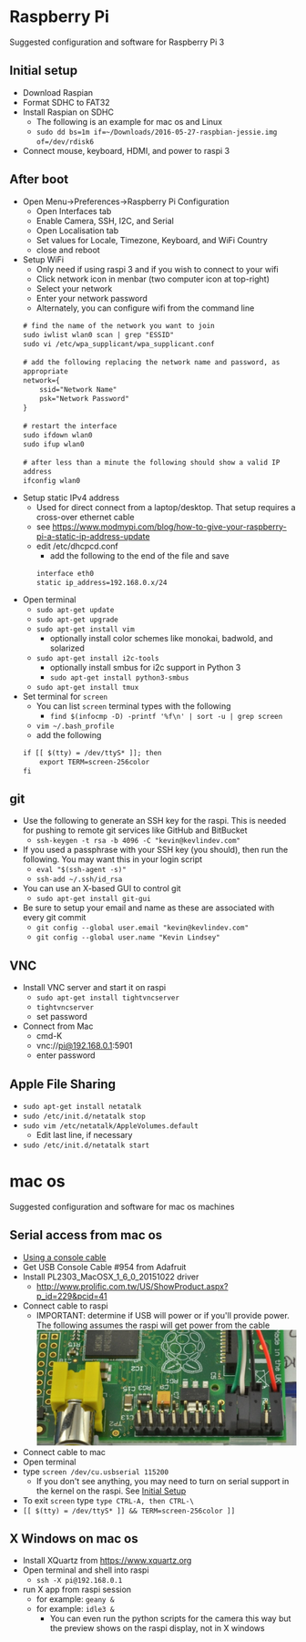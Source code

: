 # Raspberry Pi

Suggested configuration and software for Raspberry Pi 3

## Initial setup

- Download Raspian
- Format SDHC to FAT32
- Install Raspian on SDHC
    - The following is an example for mac os and Linux
    - `sudo dd bs=1m if=~/Downloads/2016-05-27-raspbian-jessie.img of=/dev/rdisk6`
- Connect mouse, keyboard, HDMI, and power to raspi 3

## After boot

- Open Menu->Preferences->Raspberry Pi Configuration
    - Open Interfaces tab
    - Enable Camera, SSH, I2C, and Serial
    - Open Localisation tab
    - Set values for Locale, Timezone, Keyboard, and WiFi Country
    - close and reboot
- Setup WiFi
    - Only need if using raspi 3 and if you wish to connect to your wifi
    - Click network icon in menbar (two computer icon at top-right)
    - Select your network
    - Enter your network password
    - Alternately, you can configure wifi from the command line
    ```
    # find the name of the network you want to join
    sudo iwlist wlan0 scan | grep "ESSID"
    sudo vi /etc/wpa_supplicant/wpa_supplicant.conf
    
    # add the following replacing the network name and password, as appropriate
    network={
        ssid="Network Name"
        psk="Network Password"
    }

    # restart the interface
    sudo ifdown wlan0
    sudo ifup wlan0

    # after less than a minute the following should show a valid IP address
    ifconfig wlan0
    ```
- Setup static IPv4 address
    - Used for direct connect from a laptop/desktop. That setup requires a cross-over ethernet cable
    - see https://www.modmypi.com/blog/how-to-give-your-raspberry-pi-a-static-ip-address-update
    - edit /etc/dhcpcd.conf
        - add the following to the end of the file and save
        ```
        interface eth0
        static ip_address=192.168.0.x/24
        ```
- Open terminal
    - `sudo apt-get update`
    - `sudo apt-get upgrade`
    - `sudo apt-get install vim`
        - optionally install color schemes like monokai, badwold, and solarized
    - `sudo apt-get install i2c-tools`
        - optionally install smbus for i2c support in Python 3
        - `sudo apt-get install python3-smbus`
    - `sudo apt-get install tmux`
- Set terminal for `screen`
    - You can list `screen` terminal types with the following
        - `find $(infocmp -D) -printf '%f\n' | sort -u | grep screen`
    - `vim ~/.bash_profile`
    - add the following
    ```
    if [[ $(tty) = /dev/ttyS* ]]; then
        export TERM=screen-256color
    fi
    ```

## git

- Use the following to generate an SSH key for the raspi. This is needed for pushing to remote git services like GitHub and BitBucket
    - `ssh-keygen -t rsa -b 4096 -C "kevin@kevlindev.com"`
- If you used a passphrase with your SSH key (you should), then run the following. You may want this in your login script
    - `eval "$(ssh-agent -s)"`
    - `ssh-add ~/.ssh/id_rsa`
- You can use an X-based GUI to control git
    - `sudo apt-get install git-gui`
- Be sure to setup your email and name as these are associated with every git commit
    - `git config --global user.email "kevin@kevlindev.com"`
    - `git config --global user.name "Kevin Lindsey"`

## VNC

- Install VNC server and start it on raspi
    - `sudo apt-get install tightvncserver`
    - `tightvncserver`
    - set password
- Connect from Mac
    - cmd-K
    - vnc://pi@192.168.0.1:5901
    - enter password

## Apple File Sharing

- `sudo apt-get install netatalk`
- `sudo /etc/init.d/netatalk stop`
- `sudo vim /etc/netatalk/AppleVolumes.default`
    - Edit last line, if necessary
- `sudo /etc/init.d/netatalk start`


# mac os

Suggested configuration and software for mac os machines

## Serial access from mac os

- [Using a console cable](https://learn.adafruit.com/adafruits-raspberry-pi-lesson-5-using-a-console-cable?view=all)
- Get USB Console Cable #954 from Adafruit
- Install PL2303_MacOSX_1_6_0_20151022 driver
    - http://www.prolific.com.tw/US/ShowProduct.aspx?p_id=229&pcid=41
- Connect cable to raspi
    - IMPORTANT: determine if USB will power or if you'll provide power. The following assumes the raspi will get power from the cable
    ![Cable Wiring](./console_cable_gpio.jpg)
- Connect cable to mac
- Open terminal
- type `screen /dev/cu.usbserial 115200`
    - If you don't see anything, you may need to turn on serial support in the kernel on the raspi. See [Initial Setup](#initial-setup)
- To exit `screen` type `type CTRL-A, then CTRL-\`
- `[[ $(tty) = /dev/ttyS* ]] && TERM=screen-256color ]]`

## X Windows on mac os

- Install XQuartz from https://www.xquartz.org
- Open terminal and shell into raspi
    - `ssh -X pi@192.168.0.1`
- run X app from raspi session
    - for example: `geany &`
    - for example: `idle3 &`
        - You can even run the python scripts for the camera this way but the preview shows on the raspi display, not in X windows
